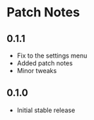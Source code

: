# Patch Notes #

## 0.1.1
* Fix to the settings menu
* Added patch notes
* Minor tweaks

## 0.1.0
* Initial stable release